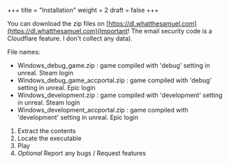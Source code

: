 +++
title = "Installation"
weight = 2
draft = false
+++

You can download the zip files on [https://dl.whatthesamuel.com](https://dl.whatthesamuel.com)(Important! The email security code is a Cloudflare feature. I don't collect any data).

File names:
- Windows_debug_game.zip : game compiled with 'debug' setting in unreal. Steam login
- Windows_debug_game_accportal.zip : game compiled with 'debug' setting in unreal. Epic login
- Windows_development.zip : game compiled with 'development' setting in unreal. Steam login
- Windows_development_accportal.zip : game compiled with 'development' setting in unreal. Epic login

1. Extract the contents
2. Locate the executable
3. Play
4. *Optional* Report any bugs / Request features